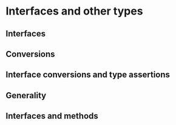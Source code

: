 # Interfaces and other types
## Interfaces
## Conversions
## Interface conversions and type assertions
## Generality
## Interfaces and methods
